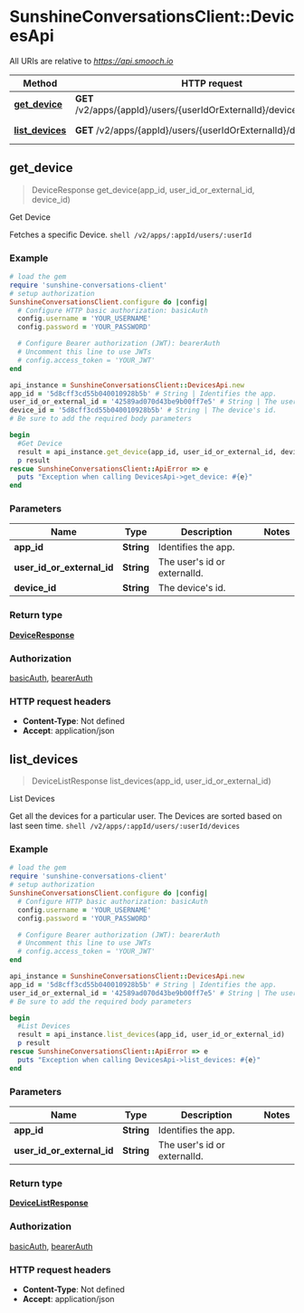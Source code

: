 # SunshineConversationsClient::DevicesApi

All URIs are relative to *https://api.smooch.io*

Method | HTTP request | Description
------------- | ------------- | -------------
[**get_device**](DevicesApi.md#get_device) | **GET** /v2/apps/{appId}/users/{userIdOrExternalId}/devices/{deviceId} | Get Device
[**list_devices**](DevicesApi.md#list_devices) | **GET** /v2/apps/{appId}/users/{userIdOrExternalId}/devices | List Devices



## get_device

> DeviceResponse get_device(app_id, user_id_or_external_id, device_id)

Get Device

Fetches a specific Device.  ```shell /v2/apps/:appId/users/:userId ``` 

### Example

```ruby
# load the gem
require 'sunshine-conversations-client'
# setup authorization
SunshineConversationsClient.configure do |config|
  # Configure HTTP basic authorization: basicAuth
  config.username = 'YOUR_USERNAME'
  config.password = 'YOUR_PASSWORD'

  # Configure Bearer authorization (JWT): bearerAuth
  # Uncomment this line to use JWTs
  # config.access_token = 'YOUR_JWT'
end

api_instance = SunshineConversationsClient::DevicesApi.new
app_id = '5d8cff3cd55b040010928b5b' # String | Identifies the app.
user_id_or_external_id = '42589ad070d43be9b00ff7e5' # String | The user's id or externalId.
device_id = '5d8cff3cd55b040010928b5b' # String | The device's id.
# Be sure to add the required body parameters

begin
  #Get Device
  result = api_instance.get_device(app_id, user_id_or_external_id, device_id)
  p result
rescue SunshineConversationsClient::ApiError => e
  puts "Exception when calling DevicesApi->get_device: #{e}"
end
```

### Parameters


Name | Type | Description  | Notes
------------- | ------------- | ------------- | -------------
 **app_id** | **String**| Identifies the app. | 
 **user_id_or_external_id** | **String**| The user&#39;s id or externalId. | 
 **device_id** | **String**| The device&#39;s id. | 

### Return type

[**DeviceResponse**](DeviceResponse.md)

### Authorization

[basicAuth](../README.md#basicAuth), [bearerAuth](../README.md#bearerAuth)

### HTTP request headers

- **Content-Type**: Not defined
- **Accept**: application/json


## list_devices

> DeviceListResponse list_devices(app_id, user_id_or_external_id)

List Devices

Get all the devices for a particular user. The Devices are sorted based on last seen time.  ```shell /v2/apps/:appId/users/:userId/devices ``` 

### Example

```ruby
# load the gem
require 'sunshine-conversations-client'
# setup authorization
SunshineConversationsClient.configure do |config|
  # Configure HTTP basic authorization: basicAuth
  config.username = 'YOUR_USERNAME'
  config.password = 'YOUR_PASSWORD'

  # Configure Bearer authorization (JWT): bearerAuth
  # Uncomment this line to use JWTs
  # config.access_token = 'YOUR_JWT'
end

api_instance = SunshineConversationsClient::DevicesApi.new
app_id = '5d8cff3cd55b040010928b5b' # String | Identifies the app.
user_id_or_external_id = '42589ad070d43be9b00ff7e5' # String | The user's id or externalId.
# Be sure to add the required body parameters

begin
  #List Devices
  result = api_instance.list_devices(app_id, user_id_or_external_id)
  p result
rescue SunshineConversationsClient::ApiError => e
  puts "Exception when calling DevicesApi->list_devices: #{e}"
end
```

### Parameters


Name | Type | Description  | Notes
------------- | ------------- | ------------- | -------------
 **app_id** | **String**| Identifies the app. | 
 **user_id_or_external_id** | **String**| The user&#39;s id or externalId. | 

### Return type

[**DeviceListResponse**](DeviceListResponse.md)

### Authorization

[basicAuth](../README.md#basicAuth), [bearerAuth](../README.md#bearerAuth)

### HTTP request headers

- **Content-Type**: Not defined
- **Accept**: application/json

